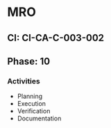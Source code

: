 # MRO

## CI: CI-CA-C-003-002
## Phase: 10

### Activities
- Planning
- Execution
- Verification
- Documentation
